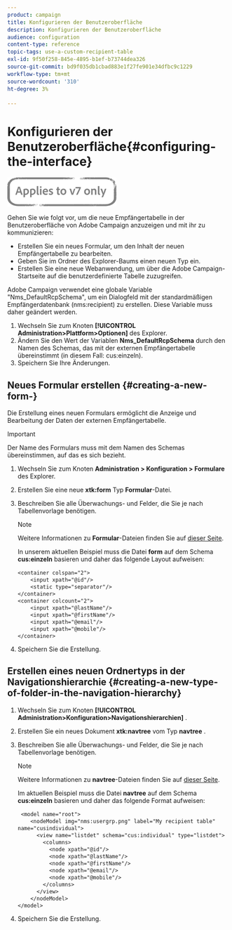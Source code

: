 ```yaml
---
product: campaign
title: Konfigurieren der Benutzeroberfläche
description: Konfigurieren der Benutzeroberfläche
audience: configuration
content-type: reference
topic-tags: use-a-custom-recipient-table
exl-id: 9f50f258-845e-4895-b1ef-b73744dea326
source-git-commit: bd9f035db1cbad883e1f27fe901e34dfbc9c1229
workflow-type: tm+mt
source-wordcount: '310'
ht-degree: 3%

---
```


# Konfigurieren der Benutzeroberfläche{#configuring-the-interface}

![](../../assets/v7-only.svg)

Gehen Sie wie folgt vor, um die neue Empfängertabelle in der Benutzeroberfläche von Adobe Campaign anzuzeigen und mit ihr zu kommunizieren:

* Erstellen Sie ein neues Formular, um den Inhalt der neuen Empfängertabelle zu bearbeiten.
* Geben Sie im Ordner des Explorer-Baums einen neuen Typ ein.
* Erstellen Sie eine neue Webanwendung, um über die Adobe Campaign-Startseite auf die benutzerdefinierte Tabelle zuzugreifen.

Adobe Campaign verwendet eine globale Variable &quot;Nms_DefaultRcpSchema&quot;, um ein Dialogfeld mit der standardmäßigen Empfängerdatenbank (nms:recipient) zu erstellen. Diese Variable muss daher geändert werden.

1. Wechseln Sie zum Knoten **[!UICONTROL Administration>Plattform>Optionen]** des Explorer.
1. Ändern Sie den Wert der Variablen **Nms_DefaultRcpSchema** durch den Namen des Schemas, das mit der externen Empfängertabelle übereinstimmt (in diesem Fall: cus:einzeln).
1. Speichern Sie Ihre Änderungen.

## Neues Formular erstellen {#creating-a-new-form-}

Die Erstellung eines neuen Formulars ermöglicht die Anzeige und Bearbeitung der Daten der externen Empfängertabelle.

>[!IMPORTANT]
>
>Der Name des Formulars muss mit dem Namen des Schemas übereinstimmen, auf das es sich bezieht.

1. Wechseln Sie zum Knoten **Administration > Konfiguration > Formulare** des Explorer.
1. Erstellen Sie eine neue **xtk:form** Typ **Formular**-Datei.
1. Beschreiben Sie alle Überwachungs- und Felder, die Sie je nach Tabellenvorlage benötigen.

   >[!NOTE]
   >
   >Weitere Informationen zu **Formular**-Dateien finden Sie auf [dieser Seite](../../configuration/using/identifying-a-form.md).

   In unserem aktuellen Beispiel muss die Datei **form** auf dem Schema **cus:einzeln** basieren und daher das folgende Layout aufweisen:

   ```
   <container colspan="2">
       <input xpath="@id"/>
       <static type="separator"/>
   </container>
   <container colcount="2">
       <input xpath="@lastName"/>
       <input xpath="@firstName"/>
       <input xpath="@email"/>
       <input xpath="@mobile"/>
   </container> 
   ```

1. Speichern Sie die Erstellung.

## Erstellen eines neuen Ordnertyps in der Navigationshierarchie {#creating-a-new-type-of-folder-in-the-navigation-hierarchy}

1. Wechseln Sie zum Knoten **[!UICONTROL Administration>Konfiguration>Navigationshierarchien]** .
1. Erstellen Sie ein neues Dokument **xtk:navtree** vom Typ **navtree** .
1. Beschreiben Sie alle Überwachungs- und Felder, die Sie je nach Tabellenvorlage benötigen.

   >[!NOTE]
   >
   >Weitere Informationen zu **navtree**-Dateien finden Sie auf [dieser Seite](../../platform/using/adobe-campaign-explorer.md#about-navigation-hierarchy).

   Im aktuellen Beispiel muss die Datei **navtree** auf dem Schema **cus:einzeln** basieren und daher das folgende Format aufweisen:

   ```
    <model name="root">
       <nodeModel img="nms:usergrp.png" label="My recipient table" name="cusindividual">
         <view name="listdet" schema="cus:individual" type="listdet">
           <columns>
             <node xpath="@id"/>
             <node xpath="@lastName"/>
             <node xpath="@firstName"/>
             <node xpath="@email"/>
             <node xpath="@mobile"/>
           </columns>
         </view>
       </nodeModel>
   </model>
   ```

1. Speichern Sie die Erstellung.
